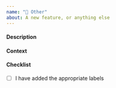 ```yaml
---
name: "🎁 Other"
about: A new feature, or anything else
---
```


#### Description

<!-- A clear and concise description. -->

#### Context

<!-- Include screenshots, code, links... -->

#### Checklist

- [ ] I have added the appropriate labels
